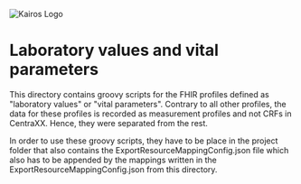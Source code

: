 ![Kairos Logo](https://kairos.de/wp-content/uploads/2023/11/bildschirm_KAIROS_RGB_einfach-e1699976791799.png "Kairos Logo")

Laboratory values and vital parameters
============================================

This directory contains groovy scripts for the FHIR profiles defined 
as "laboratory values" or "vital parameters". 
Contrary to all other profiles, the data for these profiles 
is recorded as measurement profiles and not CRFs in CentraXX.
Hence, they were separated from the rest.

In order to use these groovy scripts, they have to be place in the project
folder that also contains the ExportResourceMappingConfig.json file which 
also has to be appended by the mappings written in the 
ExportResourceMappingConfig.json from this directory.



